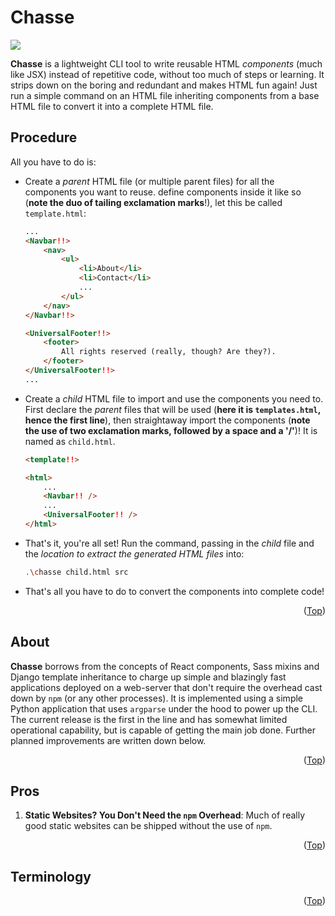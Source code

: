 # Chasse

<div id="top"></div>
<span>
    <img src="https://img.shields.io/badge/Python-FFD43B?style=for-the-badge&logo=python&logoColor=blue" />
</span>

**Chasse** is a lightweight CLI tool to write reusable HTML *components* (much like JSX) instead of repetitive code, without too much of steps or learning. It strips down on the boring and redundant and makes HTML fun again! Just run a simple command on an HTML file inheriting components from a base HTML file to convert it into a complete HTML file. 


## Procedure

All you have to do is:
- Create a *parent* HTML file (or multiple parent files) for all the components you want to reuse. define components inside it like so (**note the duo of tailing exclamation marks**!), let this be called `template.html`:
  
    ```html
    ...
    <Navbar!!>
        <nav>
            <ul>
                <li>About</li>
                <li>Contact</li>
                ...
            </ul>
        </nav>
    </Navbar!!>

    <UniversalFooter!!>
        <footer>
            All rights reserved (really, though? Are they?).
        </footer>
    </UniversalFooter!!>
    ...
    ```
- Create a *child* HTML file to import and use the components you need to. First declare the *parent* files that will be used (**here it is `templates.html`, hence the first line**), then straightaway import the components (**note the use of two exclamation marks, followed by a space and a '/'**)! It is named as `child.html`.
  
    ```html
    <template!!>
    
    <html>
        ...
        <Navbar!! />
        ...
        <UniversalFooter!! />
    </html>
    ```
- That's it, you're all set! Run the command, passing in the *child* file and the *location to extract the generated HTML files* into:
    ```sh
    .\chasse child.html src
    ```
- That's all you have to do to convert the components into complete code!
    
<p align="right">(<a href="#top">Top</a>)</p>


## About

**Chasse** borrows from the concepts of React components, Sass mixins and Django template inheritance to charge up simple and blazingly fast applications deployed on a web-server that don't require the overhead cast down by `npm` (or any other processes). It is implemented using a simple Python application that uses `argparse` under the hood to power up the CLI. <br />
The current release is the first in the line and has somewhat limited operational capability, but is capable of getting the main job done. Further planned improvements are written down below.

<p align="right">(<a href="#top">Top</a>)</p>


## Pros

1. **Static Websites? You Don't Need the `npm` Overhead**: Much of really good static websites can be shipped without the use of `npm`.

<p align="right">(<a href="#top">Top</a>)</p>


## Terminology

<p align="right">(<a href="#top">Top</a>)</p>


